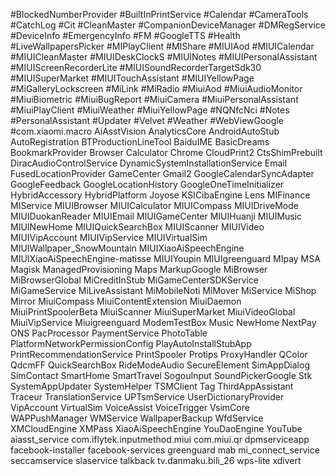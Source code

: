 #BlockedNumberProvider
#BuiltInPrintService
#Calendar
#CameraTools
#CatchLog
#Cit
#CleanMaster 
#CompanionDeviceManager
#DMRegService
#DeviceInfo
#EmergencyInfo
#FM
#GoogleTTS
#Health 
#LiveWallpapersPicker
#MIPlayClient
#MIShare
#MIUIAod
#MIUICalendar
#MIUICleanMaster 
#MIUIDeskClockS
#MIUINotes
#MIUIPersonalAssistant
#MIUIScreenRecorderLite
#MIUISoundRecorderTargetSdk30
#MIUISuperMarket
#MIUITouchAssistant
#MIUIYellowPage
#MiGalleryLockscreen
#MiLink
#MiRadio 
#MiuiAod
#MiuiAudioMonitor
#MiuiBiometric
#MiuiBugReport
#MiuiCamera
#MiuiPersonalAssistant
#MiuiPlayClient
#MiuiWeather 
#MiuiYellowPage
#NQNfcNci
#Notes
#PersonalAssistant
#Updater
#Velvet 
#Weather 
#WebViewGoogle
#com.xiaomi.macro
AiAsstVision
AnalyticsCore
AndroidAutoStub
AutoRegistration
BTProductionLineTool
BaiduIME
BasicDreams
BookmarkProvider
Browser 
Calculator
Chrome
CloudPrint2 
CtsShimPrebuilt
DiracAudioControlService
DynamicSystemInstallationService
Email 
FusedLocationProvider
GameCenter
Gmail2
GoogleCalendarSyncAdapter
GoogleFeedback 
GoogleLocationHistory 
GoogleOneTimeInitializer 
HybridAccessory
HybridPlatform
Joyose
KSICibaEngine
Lens 
MIFinance
MIService
MIUIBrowser
MIUICalculator
MIUICompass
MIUIDriveMode
MIUIDuokanReader
MIUIEmail 
MIUIGameCenter
MIUIHuanji
MIUIMusic
MIUINewHome
MIUIQuickSearchBox
MIUIScanner
MIUIVideo
MIUIVipAccount
MIUIVipService
MIUIVirtualSim
MIUIWallpaper_SnowMountain 
MIUIXiaoAiSpeechEngine
MIUIXiaoAiSpeechEngine-matisse
MIUIYoupin
MIUIgreenguard
MIpay
MSA
Magisk
ManagedProvisioning
Maps
MarkupGoogle 
MiBrowser
MiBrowserGlobal 
MiCreditInStub
MiGameCenterSDKService
MiGameService
MiLiveAssistant
MiMobileNoti 
MiMover
MiService
MiShop
Mirror
MiuiCompass
MiuiContentExtension
MiuiDaemon
MiuiPrintSpoolerBeta
MiuiScanner
MiuiSuperMarket
MiuiVideoGlobal 
MiuiVipService
Miuigreenguard
ModemTestBox
Music 
NewHome
NextPay
ONS
PacProcessor
PaymentService
PhotoTable
PlatformNetworkPermissionConfig
PlayAutoInstallStubApp
PrintRecommendationService
PrintSpooler
Protips
ProxyHandler
QColor
QdcmFF
QuickSearchBox
RideModeAudio
SecureElement
SimAppDialog
SimContact 
SmartHome
SmartTravel
SogouInput
SoundPickerGoogle 
Stk
SystemAppUpdater
SystemHelper
TSMClient
Tag
ThirdAppAssistant
Traceur
TranslationService
UPTsmService
UserDictionaryProvider
VipAccount 
VirtualSim 
VoiceAssist
VoiceTrigger
VsimCore
WAPPushManager
WMService
WallpaperBackup
WfdService
XMCloudEngine
XMPass 
XiaoAiSpeechEngine
YouDaoEngine 
YouTube
aiasst_service
com.iflytek.inputmethod.miui
com.miui.qr
dpmserviceapp
facebook-installer
facebook-services
greenguard 
mab 
mi_connect_service
seccamservice
slaservice
talkback
tv.danmaku.bili_26
wps-lite
xdivert

